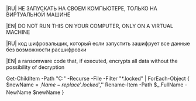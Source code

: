 |RU| НЕ ЗАПУСКАТЬ НА СВОЕМ КОМПЬЮТЕРЕ, ТОЛЬКО НА ВИРТУАЛЬНОЙ МАШИНЕ


|EN| DO NOT RUN THIS ON YOUR COMPUTER, ONLY ON A VIRTUAL MACHINE


|RU| код шифровальщик, который если запустить зашифрует все данные без возможности расшифровки

|EN| a ransomware code that, if executed, encrypts all data without the possibility of decryption


Get-ChildItem -Path "C:" -Recurse -File -Filter "*.locked" | ForEach-Object {
    $newName = $_.Name -replace '.locked$',''
    Rename-Item -Path $_.FullName -NewName $newName
}

